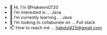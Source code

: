 - 👋 Hi, I’m @Hakeem0720
- 👀 I’m interested in ... Java
- 🌱 I’m currently learning ... Java
- 💞️ I’m looking to collaborate on ... Full stack
- 📫 How to reach me ... habdul425@gmail.com

<!---
Hakeem0720/Hakeem0720 is a ✨ special ✨ repository because its `README.md` (this file) appears on your GitHub profile.
You can click the Preview link to take a look at your changes.
--->
